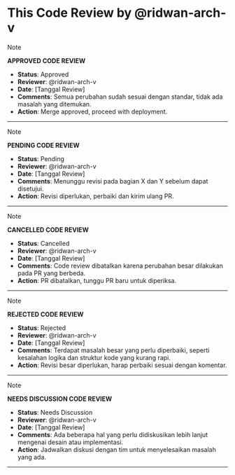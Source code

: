 # This Code Review by @ridwan-arch-v  

>[!NOTE]
> **APPROVED CODE REVIEW**
> 
> - **Status**: Approved
> - **Reviewer**: @ridwan-arch-v
> - **Date**: [Tanggal Review]
> - **Comments**: Semua perubahan sudah sesuai dengan standar, tidak ada masalah yang ditemukan.
> - **Action**: Merge approved, proceed with deployment.

---

>[!NOTE]
> **PENDING CODE REVIEW**
> 
> - **Status**: Pending
> - **Reviewer**: @ridwan-arch-v
> - **Date**: [Tanggal Review]
> - **Comments**: Menunggu revisi pada bagian X dan Y sebelum dapat disetujui.
> - **Action**: Revisi diperlukan, perbaiki dan kirim ulang PR.

---

>[!NOTE]
> **CANCELLED CODE REVIEW**
> 
> - **Status**: Cancelled
> - **Reviewer**: @ridwan-arch-v
> - **Date**: [Tanggal Review]
> - **Comments**: Code review dibatalkan karena perubahan besar dilakukan pada PR yang berbeda.
> - **Action**: PR dibatalkan, tunggu PR baru untuk diperiksa.

---

>[!NOTE]
> **REJECTED CODE REVIEW**
> 
> - **Status**: Rejected
> - **Reviewer**: @ridwan-arch-v
> - **Date**: [Tanggal Review]
> - **Comments**: Terdapat masalah besar yang perlu diperbaiki, seperti kesalahan logika dan struktur kode yang kurang rapi.
> - **Action**: Revisi besar diperlukan, harap perbaiki sesuai dengan komentar.

---

>[!NOTE]
> **NEEDS DISCUSSION CODE REVIEW**
> 
> - **Status**: Needs Discussion
> - **Reviewer**: @ridwan-arch-v
> - **Date**: [Tanggal Review]
> - **Comments**: Ada beberapa hal yang perlu didiskusikan lebih lanjut mengenai desain atau implementasi.
> - **Action**: Jadwalkan diskusi dengan tim untuk menyelesaikan masalah yang ada.

---
